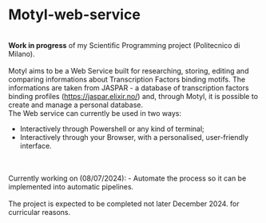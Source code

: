 # Motyl-web-service
<br> **Work in progress** of my Scientific Programming project (Politecnico di Milano).
<br>
<br> Motyl aims to be a Web Service built for researching, storing, editing and comparing informations about Transcription Factors binding motifs. The informations are taken from JASPAR - a database of transcription factors binding profiles (https://jaspar.elixir.no/) and, through Motyl, it is possible to create and manage a personal database.
<br> The Web service can currently be used in two ways:
- Interactively through Powershell or any kind of terminal;
- Interactively through your Browser, with a personalised, user-friendly interface.
<br>
<br> Currently working on (08/07/2024):
- Automate the process so it can be implemented into automatic pipelines.
<br>
<br> The project is expected to be completed not later December 2024. for curricular reasons.
